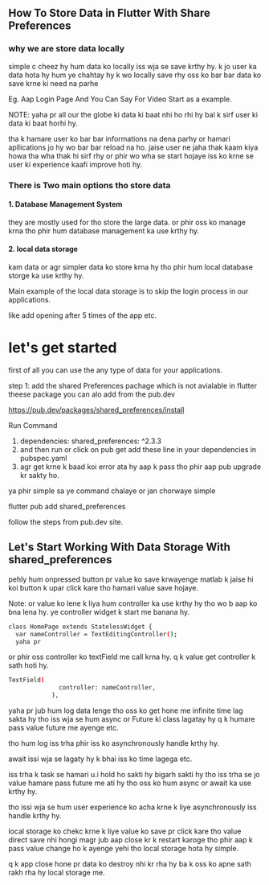 
## How To Store Data in Flutter With Share Preferences

### why we are store data locally

simple c cheez hy hum data ko locally iss wja se save krthy hy.
k jo user ka data hota hy hum ye chahtay hy k wo locally save rhy oss ko bar bar data ko save krne ki need na parhe

Eg. Aap Login Page
And You Can Say For Video Start as a example.

NOTE: yaha pr all our the globe ki data ki baat nhi ho rhi hy bal k sirf user ki data ki baat horhi hy.

tha k hamare user ko bar bar informations na dena  parhy or hamari apllications jo hy wo bar bar reload na ho. jaise user ne jaha thak kaam kiya howa tha wha thak hi sirf rhy or phir wo wha se start hojaye iss ko krne se user ki experience kaafi improve hoti hy.

### There is Two main options tho store data 
#### 1. Database Management System
they are mostly used for tho store the large data. or phir oss ko manage krna tho phir hum database management ka use krthy hy.


#### 2. local data storage
kam data or agr simpler data ko store krna hy tho phir hum local database storge ka use krthy hy.

Main example of the local data storage is to skip the login process in our applications.

like add opening after 5 times of the app etc.


# let's get started
first of all you can use the any type of data for your applications.

step 1: add the shared Preferences pachage which is not avialable in flutter theese package you can alo add from the pub.dev

https://pub.dev/packages/shared_preferences/install

Run Command

1. dependencies:
  shared_preferences: ^2.3.3
2. and then run or click on pub get
add these line in your dependencies in pubspec.yaml
3. agr get krne k baad koi error ata hy aap k pass tho phir aap pub upgrade kr sakty ho.

ya phir simple sa ye command chalaye or jan chorwaye simple

flutter pub add shared_preferences

follow the steps from pub.dev site.

## Let's Start Working With Data Storage With shared_preferences

pehly hum onpressed button pr value ko save krwayenge matlab k jaise hi koi button k upar click kare tho hamari value save hojaye.

Note: or value ko lene k liya hum controller ka use krthy hy tho wo b aap ko bna lena hy. ye controller widget k start me banana hy.

```bash 
class HomePage extends StatelessWidget {
  var nameController = TextEditingController();
  yaha pr
```

or phir oss controller ko textField me call krna hy. q k value get controller k sath hoti hy.

```bash 
TextField(
              controller: nameController,
            ),
```

yaha pr jub hum log data lenge tho oss ko get hone me infinite time lag sakta hy tho iss wja se hum async or Future ki class lagatay hy q k humare pass value future me ayenge etc.

tho hum log iss trha phir iss ko asynchronously handle krthy hy.

await issi wja se lagaty hy k bhai iss ko time lagega etc.

iss trha k task se hamari u.i hold ho sakti hy bigarh sakti hy tho iss trha se jo value hamare pass future me ati hy tho oss ko hum async or await ka use krthy hy.

tho issi wja se hum user experience ko acha krne k liye asynchronously iss handle krthy hy.


local storage ko chekc krne k liye value ko save pr click kare tho value direct save nhi hongi magr jub aap close kr k restart karoge tho phir aap k pass value change ho k ayenge yehi tho local storage hota hy simple.

q k app close hone pr data ko destroy nhi kr rha hy ba k oss ko apne sath rakh rha hy local storage me.















